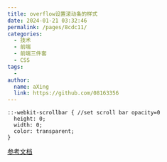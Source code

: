 ```yaml
---
title: overflow设置滚动条的样式
date: 2024-01-21 03:32:46
permalink: /pages/8cdc11/
categories:
  - 技术
  - 前端
  - 前端三件套
  - CSS
tags:
  - 
author: 
  name: aXing
  link: https://github.com/08163356
---
```

```
::-webkit-scrollbar { //set scroll bar opacity=0
  height: 0;
  width: 0;
  color: transparent;
}
```

[参考文档](https://blog.csdn.net/chen123789hkb/article/details/103742881)